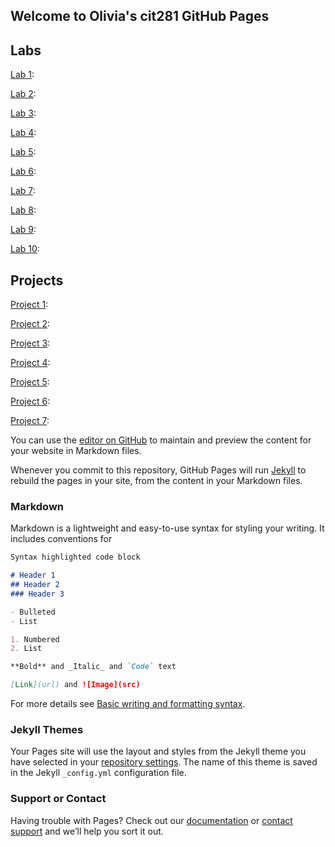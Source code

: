 ## Welcome to Olivia's cit281 GitHub Pages


## Labs

[Lab 1](https://liv-edi.github.io/lab1/): 

[Lab 2](https://liv-edi.github.io/lab2/):

[Lab 3](https://liv-edi.github.io/lab3/):

[Lab 4](https://liv-edi.github.io/lab4/):

[Lab 5](https://liv-edi.github.io/lab5/):

[Lab 6](https://liv-edi.github.io/lab6/):

[Lab 7](https://liv-edi.github.io/lab7/):

[Lab 8](https://liv-edi.github.io/lab8/):

[Lab 9](https://liv-edi.github.io/lab9/):

[Lab 10](https://liv-edi.github.io/lab10/):

## Projects

[Project 1](https://liv-edi.github.io/Project1/):

[Project 2](https://liv-edi.github.io/Project2/):

[Project 3](https://liv-edi.github.io/Project3/):

[Project 4](https://liv-edi.github.io/Project4/):

[Project 5](https://liv-edi.github.io/Project5/):

[Project 6](https://liv-edi.github.io/Project6/):

[Project 7](https://liv-edi.github.io/Project7/):



You can use the [editor on GitHub](https://github.com/liv-edi/cit281/edit/main/README.md) to maintain and preview the content for your website in Markdown files.

Whenever you commit to this repository, GitHub Pages will run [Jekyll](https://jekyllrb.com/) to rebuild the pages in your site, from the content in your Markdown files.

### Markdown

Markdown is a lightweight and easy-to-use syntax for styling your writing. It includes conventions for

```markdown
Syntax highlighted code block

# Header 1
## Header 2
### Header 3

- Bulleted
- List

1. Numbered
2. List

**Bold** and _Italic_ and `Code` text

[Link](url) and ![Image](src)
```

For more details see [Basic writing and formatting syntax](https://docs.github.com/en/github/writing-on-github/getting-started-with-writing-and-formatting-on-github/basic-writing-and-formatting-syntax).

### Jekyll Themes

Your Pages site will use the layout and styles from the Jekyll theme you have selected in your [repository settings](https://github.com/liv-edi/cit281/settings/pages). The name of this theme is saved in the Jekyll `_config.yml` configuration file.

### Support or Contact

Having trouble with Pages? Check out our [documentation](https://docs.github.com/categories/github-pages-basics/) or [contact support](https://support.github.com/contact) and we’ll help you sort it out.
